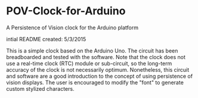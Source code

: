 # POV-Clock-for-Arduino
A Persistence of Vision clock for the Arduino platform

intial README created: 5/3/2015

This is a simple clock based on the Arduino Uno. The circuit has been
breadboarded and tested with the software. Note that the clock does
not use a real-time clock (RTC) module or sub-circuit, so the long-term
accuracy of the clock is not necessarily optimum. Nonetheless, this
circuit and software are a good introduction to the concept of using
persistence of vision displays. The user is encouraged to modify the 
"font" to generate custom stylized characters.

